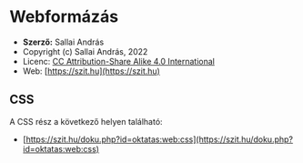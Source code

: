 # Webformázás

* **Szerző:** Sallai András
* Copyright (c) Sallai András, 2022
* Licenc: [CC Attribution-Share Alike 4.0 International](https://creativecommons.org/licenses/by-sa/4.0/)
* Web: [https://szit.hu](https://szit.hu)

## CSS

A CSS rész a következő helyen található:

* [https://szit.hu/doku.php?id=oktatas:web:css](https://szit.hu/doku.php?id=oktatas:web:css)
